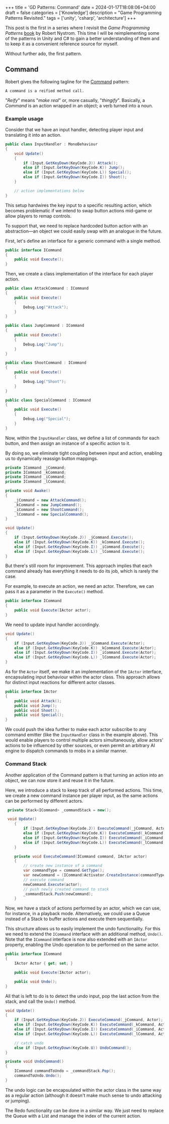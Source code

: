 +++
title = 'GD Patterns: Command'
date = 2024-01-17T18:08:06+04:00
draft = false
categories = ['Knowledge']
description = "Game Programming Patterns Revisited."
tags = ['unity', 'csharp', 'architecture']
+++

This post is the first in a series where I revisit the _Game Programming Patterns_ [book](https://gameprogrammingpatterns.com) by Robert Nystrom. This time I will be reimplementing some of the patterns in Unity and C# to gain a better understanding of them and to keep it as a convenient reference source for myself.

Without further ado, the first pattern.

## Command

Robert gives the following tagline for the [Command](https://gameprogrammingpatterns.com/command.html) pattern:

    A command is a reified method call.

"_Reify_" means "_make real_" or, more casually, "_thingify_". Basically, a _Command_ is an action wrapped in an object; a verb turned into a noun.

### Example usage

Consider that we have an input handler, detecting player input and translating it into an action.

```csharp
public class InputHandler : MonoBehaviour
{
    void Update()
    {
        if (Input.GetKeyDown(KeyCode.J)) Attack();
        else if (Input.GetKeyDown(KeyCode.K)) Jump();
        else if (Input.GetKeyDown(KeyCode.L)) Special();
        else if (Input.GetKeyDown(KeyCode.I)) Shoot();
    }

    // action implementations below
}
```

This setup hardwires the key input to a specific resulting action, which becomes problematic if we intend to swap button actions mid-game or allow players to remap controls.

To support that, we need to replace hardcoded button action with an abstraction—an object we could easily swap with an analogue in the future.

First, let's define an interface for a generic command with a single method.

```csharp
public interface ICommand
{
    public void Execute();
}
```
Then, we create a class implementation of the interface for each player action.

```csharp
public class AttackCommand : ICommand
{
    public void Execute()
    {
        Debug.Log("Attack");
    }
}

public class JumpCommand : ICommand
{
    public void Execute()
    {
        Debug.Log("Jump");
    }
}

public class ShootCommand : ICommand
{
    public void Execute()
    {
        Debug.Log("Shoot");
    }
}

public class SpecialCommand : ICommand
{
    public void Execute()
    {
        Debug.Log("Special");
    }
}
```

Now, within the `InputHandler` class, we define a list of commands for each button, and then assign an instance of a specific action to it.

By doing so, we eliminate tight coupling between input and action, enabling us to dynamically reassign button mappings.

```csharp
private ICommand _jCommand;
private ICommand _kCommand;
private ICommand _iCommand;
private ICommand _lCommand;

private void Awake() 
{
    _jCommand = new AttackCommand();
    _kCommand = new JumpCommand();
    _iCommand = new ShootCommand();
    _lCommand = new SpecialCommand();
}

void Update()
{
    if (Input.GetKeyDown(KeyCode.J)) _jCommand.Execute();
    else if (Input.GetKeyDown(KeyCode.K)) _kCommand.Execute();
    else if (Input.GetKeyDown(KeyCode.I)) _iCommand.Execute();
    else if (Input.GetKeyDown(KeyCode.L)) _lCommand.Execute();
}
```

But there's still room for improvement. This approach implies that each command already has everything it needs to do its job, which is rarely the case.

For example, to execute an action, we need an actor. Therefore, we can pass it as a parameter in the `Execute()` method.

```csharp
public interface ICommand
{
    public void Execute(IActor actor);
}
```
We need to update input handler accordingly.

```csharp
void Update()
{
    if (Input.GetKeyDown(KeyCode.J)) _jCommand.Execute(Actor);
    else if (Input.GetKeyDown(KeyCode.K)) _kCommand.Execute(Actor);
    else if (Input.GetKeyDown(KeyCode.I)) _iCommand.Execute(Actor);
    else if (Input.GetKeyDown(KeyCode.L)) _lCommand.Execute(Actor);
}
```

As for the `Actor` itself, we make it an implementation of the `IActor` interface, encapsulating input behaviour within the actor class. This approach allows for distinct input reactions for different actor classes.

```csharp
public interface IActor
{
    public void Attack();
    public void Jump();
    public void Shoot();
    public void Special();
}
```

We could push the idea further to make each actor subscribe to any command emitter (like the `InputHandler` class in the example above). This would enable players to control multiple actors simultaneously, allow actors' actions to be influenced by other sources, or even permit an arbitrary AI engine to dispatch commands to mobs in a similar manner.


### Command Stack
Another application of the Command pattern is that turning an action into an object, we can now store it and reuse it in the future.

Here, we introduce a stack to keep track of all performed actions. This time, we create a new command instance per player input, as the same actions can be performed by different actors.

```csharp
 private Stack<ICommand> _commandStack = new();

 void Update()
    {
        if (Input.GetKeyDown(KeyCode.J)) ExecuteCommand(_jCommand, Actor);
        else if (Input.GetKeyDown(KeyCode.K)) ExecuteCommand(_kCommand, Actor);
        else if (Input.GetKeyDown(KeyCode.I)) ExecuteCommand(_iCommand, Actor);
        else if (Input.GetKeyDown(KeyCode.L)) ExecuteCommand(_lCommand, Actor);
    }

    private void ExecuteCommand(ICommand command, IActor actor)
    {
        // create new instance of a command
        var commandType = command.GetType();
        var newCommand = (ICommand)Activator.CreateInstance(commandType);
        // execute command
        newCommand.Execute(actor);
        // push newly created command to stack
        _commandStack.Push(newCommand);
    }

```

Now, we have a stack of actions performed by an actor, which we can use, for instance, in a playback mode. Alternatively, we could use a Queue instead of a Stack to buffer actions and execute them sequentially.

This structure allows us to easily implement the undo functionality. For this we need to extend the `ICommand` interface with an additional method, `Undo()`. Note that the `ICommand` interface is now also extended with an `IActor` property, enabling the Undo operation to be performed on the same actor.

```csharp
public interface ICommand
{
    IActor Actor { get; set; }

    public void Execute(IActor actor);

    public void Undo();
}
```

All that is left to do is to detect the undo input, pop the last action from the stack, and call the `Undo()` method.

```csharp
void Update()
{
    if (Input.GetKeyDown(KeyCode.J)) ExecuteCommand(_jCommand, Actor);
    else if (Input.GetKeyDown(KeyCode.K)) ExecuteCommand(_kCommand, Actor);
    else if (Input.GetKeyDown(KeyCode.I)) ExecuteCommand(_iCommand, Actor);
    else if (Input.GetKeyDown(KeyCode.L)) ExecuteCommand(_lCommand, Actor);

    // catch undo
    else if (Input.GetKeyDown(KeyCode.U)) UndoCommand();
}

private void UndoCommand()
{
    ICommand commandToUndo = _commandStack.Pop();
    commandToUndo.Undo();
}
```

The undo logic can be encapsulated within the actor class in the same way as a regular action (although it doesn't make much sense to undo attacking or jumping).

The Redo functionality can be done in a similar way. We just need to replace the Queue with a List and manage the index of the current action.



